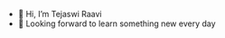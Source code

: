 - 👋 Hi, I’m Tejaswi Raavi
- 👀 Looking forward to learn something new every day 


<!---
tejaswir99/tejaswir99 is a ✨ special ✨ repository because its `README.md` (this file) appears on your GitHub profile.
You can click the Preview link to take a look at your changes.
--->
